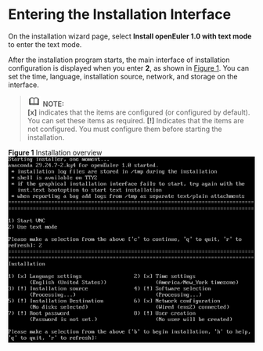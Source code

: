 # Entering the Installation Interface<a name="EN-US_TOPIC_0214071186"></a>

On the installation wizard page, select  **Install openEuler 1.0 with text mode**  to enter the text mode.

After the installation program starts, the main interface of installation configuration is displayed when you enter  **2**, as shown in  [Figure 1](#en-us_topic_0155778949_en-us_topic_0151920777_fcabdc4c637504f26ac19e9c99f288111). You can set the time, language, installation source, network, and storage on the interface.

>![](public_sys-resources/icon-note.gif) **NOTE:**   
>**\[x\]**  indicates that the items are configured \(or configured by default\). You can set these items as required.  **\[!\]**  Indicates that the items are not configured. You must configure them before starting the installation.  

**Figure  1**  Installation overview<a name="en-us_topic_0155778949_en-us_topic_0151920777_fcabdc4c637504f26ac19e9c99f288111"></a>  
![](figures/installation-overview.png "installation-overview")

  

